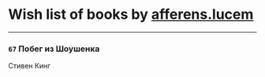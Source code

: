 # Wish list of books by [afferens.lucem](http://vk.com/id196071655)
---

### `67` Побег из Шоушенка
Стивен Кинг

